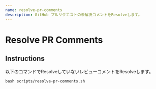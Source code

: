 ```yaml
---
name: resolve-pr-comments
description: GitHub プルリクエストの未解決コメントをResolveします。
---
```


# Resolve PR Comments

## Instructions

以下のコマンドでResolveしていないレビューコメントをResolveします。

```
bash scripts/resolve-pr-comments.sh
```
